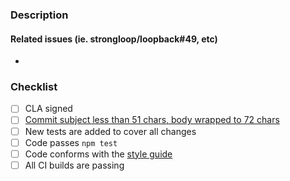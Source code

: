 ### Description


#### Related issues (ie. strongloop/loopback#49, etc)

- 

### Checklist

- [ ] CLA signed
- [ ] [Commit subject less than 51 chars, body wrapped to 72
  chars](http://loopback.io/doc/en/contrib/git-commit-messages.html)
- [ ] New tests are added to cover all changes
- [ ] Code passes `npm test`
- [ ] Code conforms with the [style
  guide](http://loopback.io/doc/en/contrib/style-guide.html)
- [ ] All CI builds are passing
